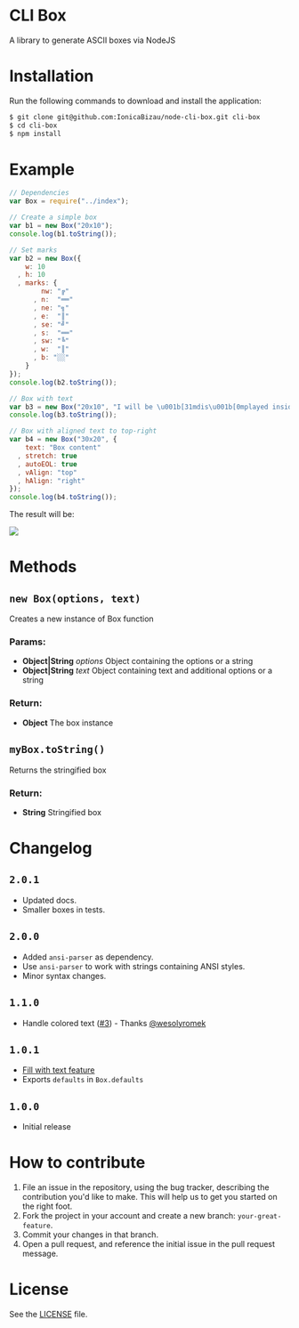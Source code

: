 CLI Box
=======
A library to generate ASCII boxes via NodeJS

# Installation
Run the following commands to download and install the application:

```sh
$ git clone git@github.com:IonicaBizau/node-cli-box.git cli-box
$ cd cli-box
$ npm install
```

# Example
```js
// Dependencies
var Box = require("../index");

// Create a simple box
var b1 = new Box("20x10");
console.log(b1.toString());

// Set marks
var b2 = new Box({
    w: 10
  , h: 10
  , marks: {
        nw: "╔"
      , n:  "══"
      , ne: "╗"
      , e:  "║"
      , se: "╝"
      , s:  "══"
      , sw: "╚"
      , w:  "║"
      , b: "░░"
    }
});
console.log(b2.toString());

// Box with text
var b3 = new Box("20x10", "I will be \u001b[31mdis\u001b[0mplayed inside! \n A\u001b[34mnd I'm in a\u001b[0m new line!");
console.log(b3.toString());

// Box with aligned text to top-right
var b4 = new Box("30x20", {
    text: "Box content"
  , stretch: true
  , autoEOL: true
  , vAlign: "top"
  , hAlign: "right"
});
console.log(b4.toString());
```

The result will be:

![](http://i.imgur.com/lZa0XOB.png)

# Methods
## `new Box(options, text)`
Creates a new instance of Box function

### Params:
* **Object|String** *options* Object containing the options or a string
* **Object|String** *text* Object containing text and additional options or a string

### Return:
* **Object** The box instance

## `myBox.toString()`
Returns the stringified box

### Return:
* **String** Stringified box

# Changelog
## `2.0.1`
 - Updated docs.
 - Smaller boxes in tests.

## `2.0.0`
 - Added `ansi-parser` as dependency.
 - Use `ansi-parser` to work with strings containing ANSI styles.
 - Minor syntax changes.

## `1.1.0`
 - Handle colored text ([#3](https://github.com/IonicaBizau/node-cli-box/pull/3)) - Thanks [@wesolyromek](https://github.com/wesolyromek)

## `1.0.1`
 - [Fill with text feature](https://github.com/IonicaBizau/node-cli-box/pull/1)
 - Exports `defaults` in `Box.defaults`

## `1.0.0`
 - Initial release

# How to contribute

1. File an issue in the repository, using the bug tracker, describing the
   contribution you'd like to make. This will help us to get you started on the
   right foot.
2. Fork the project in your account and create a new branch:
   `your-great-feature`.
3. Commit your changes in that branch.
4. Open a pull request, and reference the initial issue in the pull request
   message.

# License
See the [LICENSE](./LICENSE) file.
